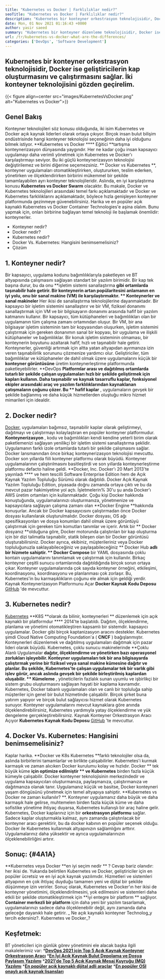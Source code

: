 ```yaml
---
title: "Kubernetes vs Docker | Farklılıklar nedir?" 
seoTitle: "Kubernetes vs Docker | Farklılıklar nedir?" 
description: "Kubernetes bir konteyner orkestrasyon teknolojisidir, Docker ise konteynerler oluşturmak ve çalıştırmak için bir teknolojidir. Kubernetes vs Docker'ı inceleyelim." 
date: Mon, 01 Nov 2021 01:16:43 +0000
author: yasir saeed
summary: "Kubernetes bir konteyner düzenleme teknolojisidir, Docker ise geliştiricilerin kap oluşturmasını ve çalıştırmasını sağlar. İki konteyner teknolojisini gözden geçirelim." 
url: /tr/kubernetes-vs-docker-what-are-the-differences/
categories: ['DevOps', 'Software Development']
---
```


## Kubernetes bir konteyner orkestrasyon teknolojisidir, Docker ise geliştiricilerin kap oluşturmasını ve çalıştırmasını sağlar. İki konteyner teknolojisini gözden geçirelim.

{{< figure align=center src="images/KubernetesVsDocker.png" alt="Kubernetes vs Docker">}}


## **Genel Bakış** 
Konteyner teknolojileri söz konusu olduğunda, iki isim Kubernetes ve Docker açık kaynak liderleri olarak ortaya çıkıyor. Birçok insan bulut bilişim endüstrisinde hangi konteyner teknolojisi seçeneğinin daha iyi olduğunu bilmek istiyor. **Kubernetes vs Docker  ****  Eğitici  **tartışma konteynerizasyon dünyasında yaygındır. Her ne kadar çoğu insan kapsayıcı uygulamayı daha verimli yönetmek için Kubernetes ve Docker'ı karşılaştırmayı seviyor. Bu iki güçlü konteynerizasyon teknolojisi değiştirilemez ve birini diğerine seçemezsiniz. **  Docker vs Kubernetes **, konteyner uygulamaları otomatikleştirirken, oluştururken, teslim ederken, yönetirken ve ölçeklendirirken birbirini mükemmel bir şekilde tamamlayabilen ayrı konteyner teknolojileridir. Aslında, en iyi karşılaştırma konusu  **Kubernetes vs Docker Swarm**   olacaktır.
Bu makale, Docker ve Kubernetes teknolojileri arasındaki temel farkı açıklamaktadır ve Docker ve Kubernetes farklılıklarını açıklamaktadır, böylece hızla genişleyen konteyner platformunda gezinmeye güvenebilirsiniz. Harika ve en popüler açık kaynaklı Kubernetes vs Docker Container Technologies'e aşina olalım. Bunu yapmak için, onları birbirine bağlayan temel teknoloji ile başlamak önemlidir: konteynerler.
  * Konteyner nedir?
  * Docker nedir?
  * Kubernetes nedir?
  * Docker Vs. Kubernetes: Hangisini benimsemelisiniz?
  * Çözüm

## 1. **Konteyner nedir?** 
Bir kapsayıcı, uygulama kodunu bağımlılıklarıyla paketleyen ve BT altyapısında çalışmasını sağlayan standart bir yazılım birimidir. Bir kap tek başına durur, bu da onu **işletim sistemi sanallaştırma  **gibi ortamlarda taşınabilir hale getirir. Bir konteynerin artan popülaritesini anlamanın en iyi yolu, onu bir sanal makine (VM) ile karşılaştırmaktır. **  Konteynerler ve sanal makineler**  Her ikisi de sanallaştırma teknolojilerine dayanmaktadır. Bir kapsayıcı bir işletim sistemini sanallaştırır ve bir VM, fiziksel donanımı sanallaştırmak için VM ve bir bilgisayarın donanımı arasında hafif bir yazılım katmanını kullanır.
Bir kapsayıcı, tüm kütüphaneleri ve bağımlılıkları olan bir uygulamanın tüm çalışma zamanı ortamından oluşur. Bir VM, bir ana bilgisayar işletim sisteminin tam bir kopyasından oluşurken, işletim sistemini çalıştırmak için gereken donanımın sanal bir kopyası, bir uygulama ve ilişkili kütüphaneler ve bağımlılıklar. Bir konuk işletim sisteminin olmaması, bir konteynerin boyutunu azaltarak hafif, hızlı ve taşınabilir hale getirir. Konteynerler, güvenliği artırmak için altta yatan altyapıdan ayırmanıza izin veren taşınabilirlik sorununu çözmenize yardımcı olur. Geliştiriciler, tüm bağımlılıklar ve kütüphaneler de dahil olmak üzere uygulamalarını küçük bir **konteyner görüntüsüne**  üretim konteynerleştirme platformunda paketleyebilirler.
**DevOps  **Platformlar arası ve dağıtılmış ortamlarda tutarlı bir şekilde çalışan uygulamaları hızlı bir şekilde geliştirmek için kapları kullanın. Daha taşınabilir ve kaynak tasarruflu kaplar, fonksiyonel ekipler arasındaki araç ve yazılım farklılıklarından kaynaklanan çatışmaların çoğunu çözer. Bu **  hafif kaplar** , uygulamaların gevşek bir şekilde bağlanmış ve daha küçük hizmetlerden oluştuğu mikro hizmet mimarileri için idealdir.

## 2. **Docker nedir?** 
[Docker][1], uygulamaları bağımsız, taşınabilir kaplar olarak geliştirmeyi, dağıtmayı ve çalıştırmayı kolaylaştıran en popüler konteyner platformudur. **Konteynerizasyon** , kodu ve bağımlılıkları kendi kendine yeterli birim olarak paketlemenizi sağlayan yenilikçi bir işletim sistemi sanallaştırma şeklidir. Uygulamanın farklı izole ortamlarda tutarlı bir şekilde çalışmasını sağlar. Docker lansmanından önce birkaç konteynerizasyon teknolojisi mevcuttu. Docker son yıllarda fiili konteyner platformu olarak büyüdü. Konteyner uygulamalarının çalıştırılmasını basitleştirdi ve son yıllarda konteynerleştirme platformu defacto haline geldi.
**Docker, Inc. Docker'ı 20 Mart 2013'te yayınladı ****  ve hem tescilli Software Enterprise Edition hem de Açık Kaynak Yazılım Topluluğu Sürümü olarak dağıtıldı. Docker Açık Kaynak Yazılım Topluluğu Edition, piyasada doğru zamanda ortaya çıktı ve bu da mevcut pazar hakimiyetine yol açtı. İşletmelerin% 30'u şu anda Docker'ı AWS üretim ortamları için kullanmaktadır.
Çoğu kişi Docker hakkında konuştuğunda, uygulamalarınızı oluşturmanıza, yönetmenize ve kapsayıcılara sağlayan çalışma zamanı olan **Docker Engine  **hakkında konuşurlar. Ancak bir Docker kapsayıcısını çalıştırmadan önce Docker dosyası kullanılarak oluşturulmalıdır. Docker dosyası, OS ağı spesifikasyonları ve dosya konumları dahil olmak üzere görüntüyü çalıştırmak için gereken tüm komutları tanımlar ve içerir. Artık bir **  Docker dosyanız  **olduğuna göre, Docker motorunda çalıştırılan bir kap oluşturma için bir dizi talimatla taşınabilir, statik bileşen olan bir Docker görüntüsü oluşturabilirsiniz. Docker ayrıca, ekibiniz, müşterileriniz veya Docker topluluğunuzla saklayabileceğiniz ve paylaşabileceğiniz **  Docker Hub  **adlı bir hizmete sahiptir. **  Docker Compose**  bir YAML dosyasında çoklu kontain uygulamalarını tanımlamak ve çalıştırmak için kullanılır.
Birkaç konteyner çeşitli sunucu ortamlarında dağıtıldığında birçok sorun ortaya çıkar. Konteyner uygulamalarında çok sayıda konteyner örneğini, etkileşimi, koordinasyonu, koordinasyonu ve planlanması çok zorlaşır. Bu, Kubernetes'in bu karmaşıklıkların çoğunu ele almak için geldiği yerdir. Kaynak Konteynerizasyon Platformunu Açar **Docker Kaynak Kodu Deposu**  [GitHub][2] 'de mevcuttur.

## 3. **Kubernetes nedir?** 
[Kubernetes][3] **K8S  **olarak da bilinir, konteynerleri **  düzenlemek için açık kaynaklı bir platformdur  ****  2014'te başlatıldı. Dağıtım, ölçeklendirme, planlama ve yönetimi otomatikleştiren kapsamlı bir sistemdir. kapsayıcı uygulamalar. Docker gibi birçok kaptanizasyon aracını destekler. Kubernetes şimdi Cloud Native Computing Foundation'a ( **CNCF**  ) bağışlanmıştır. Konteynerleri düzenlemek ve dağıtılmış uygulamaları dağıtmak için pazar lideri olarak büyüdü.
Kubernetes, çoklu sunucu makinelerinde **Çoklu Alanlı Uygulamalar  **dağıtır, ölçeklendirme ve yönetirken bazı operasyonel zorlukları işleyebilir. Konteyner uygulamaları tek bir ana bilgisayarda çalıştırmak yerine bir fiziksel veya sanal makine kümesine dağıtır ve planlar. Bu şekilde, Kubernetes'te çalışan uygulamalar tek bir varlık gibi işlev görür, ancak aslında gevşek bir şekilde birleştirilmiş kaplardan oluşabilir. **  Kümeleme** , yöneticilerin fazlalık sunan uyumlu ve işbirlikçi bir sistem grubu oluşturmasını sağlayan hayati bir kaplama kavramıdır.
Kubernetes, Docker tabanlı uygulamaları olan ve canlı bir topluluğa sahip müşteriler için genel bir bulut hizmetinde çalışabilir. Birçok şirket buna yatırım yapıyor ve birçok bulut sağlayıcısı hizmet olarak Kubernetes sunuyor. Konteyner uygulamalarını mevcut kaynaklara göre anında ölçeklendirebilirsiniz, Kubernetes yardımıyla yatay ölçeklendirme ve yük dengeleme gerçekleştirebilirsiniz. Kaynak Konteyner Orkestrasyon Aracı Açıyor **Kubernetes Kaynak Kodu Deposu**  [GitHub][4] 'te mevcuttur.

## 4. Docker Vs. Kubernetes: Hangisini benimsemelisiniz?
Kaplar harika. **Docker ve K8s Kubernetes  **farklı teknolojiler olsa da, aslında birbirlerini tamamlarlar ve birlikte çalışabilirler. Kubernetes'i kurmak karmaşık ve zaman alıcıken Docker kurulumu kolay ve hızlıdır. Docker **  tek büyük küme  **için optimize edilmiştir **  ve Kubernetes**  birden fazla küçük kümeyle çalışabilir. Docker konteyner teknolojisinin merkezindedir ve uygulama kapsayıcıları oluşturmanıza, paylaşmanıza, çalıştırmanıza ve dağıtmanıza olanak tanır. Uygulamanız küçük ve basitse, Docker konteyneri yaşam döngüsünü yönetmek için temel altyapıya sahiptir.
**Kubernetes vs Docker ne zaman kullanılır? **. Konteyner uygulamanız daha büyük ve daha karmaşık hale gelirse, muhtemelen birden fazla küçük küme ve daha sofistike yönetime ihtiyaç duyarsa, Kubernetes kullanışlı bir araç haline gelir. Kubernetes, Docker kaplarınız için bir  **orkestrasyon platformu**   sağlar. Sadece kaplar oluşturmakla kalmaz, aynı zamanda çalıştırılacak bir konteyner aracı gerektirir, bu da docker kabının en popüler seçenek olduğu. Docker ile Kubernetes kullanmak altyapınızın sağlamlığını arttırır. Uygulamalarınız daha yüksektir ve ayrıca uygulamalarınızın ölçeklenebilirliğini artırır.

## **Sonuç:**    {#4A1A}
**Kubernetes veya Docker  **en iyi seçim nedir ** ? Cevap bariz olanıdır: her ikisi de. Yukarıda belirtilen Kubernetes ve Docker, geliştiriciler için en popüler ücretsiz ve en iyi açık kaynak yazılımıdır. Hizmetleri ve sistemleri altyapının en çok ihtiyaç duyduğu tamamen yeni ve dijital bir şekilde düşünmeye izin verirler. Sonuç olarak, Kubernetes ve Docker'ın her ikisi de konteyner yönetimini, ölçeklendirilmesini, yok edilmesini ve sistemleri daha etkili bir şekilde otomatikleştirmek için  **iyi entegre bir platform **  sağlıyor.  **Container merkezli bir platform**   için daha yeni bir yazılım tasarlamak, uygulamalarınızı sadece daha ölçeklenebilir değil, aynı zamanda daha geleceğe dayanıklı hale getirir.
_ Ne açık kaynaklı konteyner Technolog_y tercih edersiniz?. Kubernetes ve Docker_?

## Keşfetmek:
BT yöneticileri için günlük görev yönetimini ele alacak başka ilgili makalelerimiz var:
  ***[DevOps 2021 için Top 5 Açık Kaynak Konteyner Orkestrasyon Aracı][6]** 
  ***[En İyi Açık Kaynak Bulut Depolama ve Dosya Paylaşım Yazılımı][7]** 
  ***[2021'de Top 5 Açık Kaynak Mesaj Kuyruğu (MQ) Yazılımı][8]** 
  ***[En popüler açık kaynaklı dijital adli araçlar][9]** 
  ***[En popüler OSI onaylı açık kaynak lisansları][10]** 

  
[1]: https://www.docker.com/
[2]: https://github.com/docker
[3]: https://kubernetes.io/
[4]: https://github.com/kubernetes/kubernetes
[5]: mailto:yasir.saeed@aspose.com
[6]: https://blog.containerize.com/devops/top-5-open-source-container-orchestration-tools-for-devops-in-2021/
[7]: https://products.containerize.com/backup-and-sync/
[8]: https://blog.containerize.com/message-queue-software/top-5-open-source-message-queue-software-in-2021/
[9]: https://blog.containerize.com/digital-forensic-tools/top-5-open-source-digital-forensic-tools-in-2021/
[10]: https://blog.containerize.com/licenses-standards/top-5-most-popular-osi-approved-open-source-licenses-of-2021/
